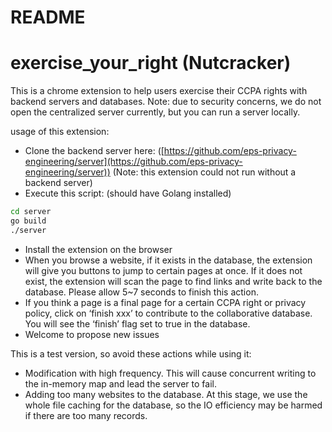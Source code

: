 # README

# exercise_your_right (Nutcracker)

This is a chrome extension to help users exercise their CCPA rights with backend servers and databases. Note: due to security concerns, we do not open the centralized server currently, but you can run a server locally.

usage of this extension:

- Clone the backend server here: ([https://github.com/eps-privacy-engineering/server](https://github.com/eps-privacy-engineering/server)) (Note: this extension could not run without a backend server)
- Execute this script: (should have Golang installed)

```bash
cd server
go build
./server
```

- Install the extension on the browser
- When you browse a website, if it exists in the database, the extension will give you buttons to jump to certain pages at once. If it does not exist, the extension will scan the page to find links and write back to the database. Please allow 5~7 seconds to finish this action.
- If you think a page is a final page for a certain CCPA right or privacy policy, click on ‘finish xxx’ to contribute to the collaborative database. You will see the ‘finish’ flag set to true in the database.
- Welcome to propose new issues

This is a test version, so avoid these actions while using it:

- Modification with high frequency. This will cause concurrent writing to the in-memory map and lead the server to fail.
- Adding too many websites to the database. At this stage, we use the whole file caching for the database, so the IO efficiency may be harmed if there are too many records.
